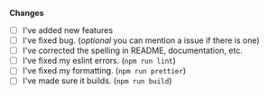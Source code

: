 **Changes**
<!-- Please explain the changes that you have made -->

- [ ] I've added new features
- [ ] I've fixed bug. (_optional_ you can mention a issue if there is one)
- [ ] I've corrected the spelling in README, documentation, etc.
- [ ] I've fixed my eslint errors. (`npm run lint`)
- [ ] I've fixed my formatting. (`npm run prettier`)
- [ ] I've made sure it builds. (`npm run build`)
